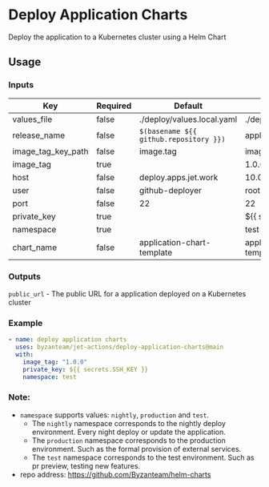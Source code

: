 # Deploy Application Charts
Deploy the application to a Kubernetes cluster using a Helm Chart

## Usage
### Inputs
| Key                 | Required| Default                    | Example                                                 |
| ------------------- | ------- | -------------------------- | ------------------------------------------------------- |
| values_file         | false   | ./deploy/values.local.yaml | ./deploy/values.local.yaml                              |
| release_name        | false   | `$(basename ${{ github.repository }})`           | application                                            |
| image_tag_key_path  | false   | image.tag                  | image.tag                                               |
| image_tag           | true    |                            | 1.0.0                                                   |
| host                | false   | deploy.apps.jet.work       | 10.0.0.1                                                |
| user                | false   | github-deployer            | root                                                    |
| port                | false   | 22                         | 22                                                      |
| private_key         | true    |                            | ${{ secrets.SSH_KEY }}                                  |
| namespace           | true    |                            | test                                                    |
| chart_name          | false   | application-chart-template | application-chart-template                              |

### Outputs
`public_url` - The public URL for a application deployed on a Kubernetes cluster

### Example
```yaml
- name: deploy application charts
  uses: byzanteam/jet-actions/deploy-application-charts@main
  with:
    image_tag: "1.0.0"
    private_key: ${{ secrets.SSH_KEY }}
    namespace: test
```

### Note:
* `namespace` supports values: `nightly`, `production` and `test`. 
  * The `nightly` namespace corresponds to the nightly deploy environment. Every night deploy or update the application.
  * The `production` namespace corresponds to the production environment. Such as the formal provision of external services.
  * The `test` namespace corresponds to the test environment. Such as pr preview, testing new features.
* repo address: https://github.com/Byzanteam/helm-charts
